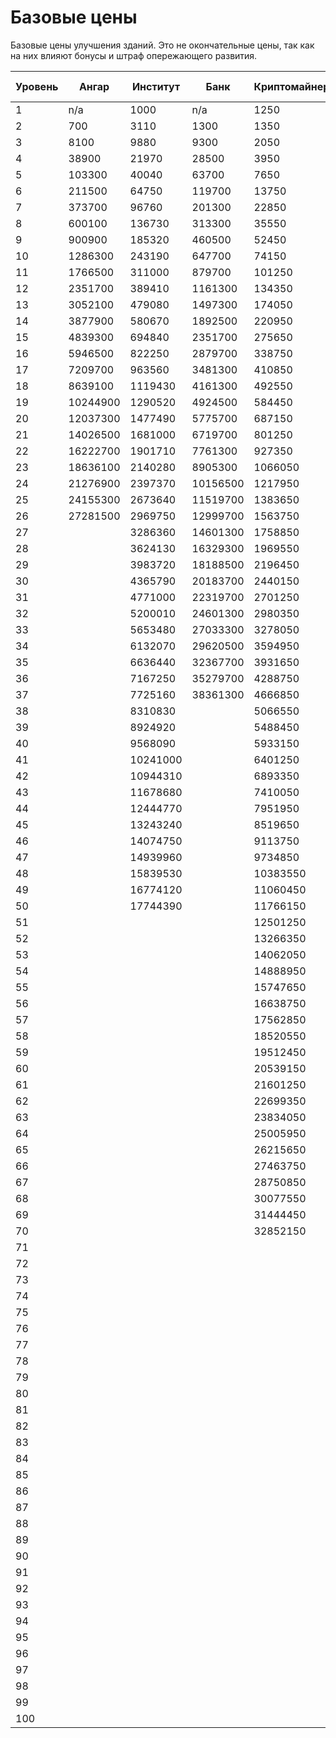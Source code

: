 # Базовые цены

Базовые цены улучшения зданий. Это не окончательные цены, так как на них влияют бонусы и штраф опережающего развития.

 Уровень | Ангар    | Институт | Банк     | Криптомайнер | Ком. центр | Стр. двор | Фабрика плагинов | Очист. завод | Апартаменты | Склад   | Упр. дронами
---------|----------|----------|----------|--------------|------------|-----------|------------------|--------------|-------------|---------|---------------
 1       | n/a      | 1000     | n/a      | 1250         | 250        | 500       | 10000            | 5000         | 500         | 800     | 1000
 2       | 700      | 3110     | 1300     | 1350         | 100        | 700       | 1510000          | 9220         | 1510        | 4070    | 50000
 3       | 8100     | 9880     | 9300     | 2050         | 1550       | 1100      | 4010000          | 14360        | 4580        | 7760    | 1000000
 4       | 38900    | 21970    | 28500    | 3950         | 5200       | 2900      |                  | 21140        | 9770        | 12290   | 5000000
 5       | 103300   | 40040    | 63700    | 7650         | 11650      | 7300      |                  | 30280        | 17140       | 18080   | 10000000
 6       | 211500   | 64750    | 119700   | 13750        | 21500      | 15500     |                  | 42500        | 26750       | 25550   | 20000000
 7       | 373700   | 96760    | 201300   | 22850        | 35350      | 28700     |                  | 58520        | 38660       | 35120   | 40000000
 8       | 600100   | 136730   | 313300   | 35550        | 53800      | 48100     |                  | 79060        | 52930       | 47210   | 80000000
 9       | 900900   | 185320   | 460500   | 52450        | 77450      | 74900     |                  | 104840       | 69620       | 62240   |
 10      | 1286300  | 243190   | 647700   | 74150        | 106900     | 110300    |                  | 136580       | 88790       | 80630   |
 11      | 1766500  | 311000   | 879700   | 101250       | 142750     | 155500    |                  | 175000       | 110500      | 102800  |
 12      | 2351700  | 389410   | 1161300  | 134350       | 185600     | 211700    |                  | 220820       | 134810      | 129170  |
 13      | 3052100  | 479080   | 1497300  | 174050       | 236050     | 280100    |                  | 274760       | 161780      | 160160  |
 14      | 3877900  | 580670   | 1892500  | 220950       | 294700     | 361900    |                  | 337540       | 191470      | 196190  |
 15      | 4839300  | 694840   | 2351700  | 275650       | 362150     | 458300    |                  | 409880       | 223940      | 237680  |
 16      | 5946500  | 822250   | 2879700  | 338750       | 439000     | 570500    |                  | 492500       | 259250      | 285050  |
 17      | 7209700  | 963560   | 3481300  | 410850       | 525850     | 699700    |                  | 586120       | 297460      | 338720  |
 18      | 8639100  | 1119430  | 4161300  | 492550       | 623300     | 847100    |                  | 691460       | 338630      | 399110  |
 19      | 10244900 | 1290520  | 4924500  | 584450       | 731950     | 1013900   |                  | 809240       | 382820      | 466640  |
 20      | 12037300 | 1477490  | 5775700  | 687150       | 852400     | 1201300   |                  | 940180       | 430090      | 541730  |
 21      | 14026500 | 1681000  | 6719700  | 801250       | 985250     | 1410500   |                  | 1085000      | 480500      | 624800  |
 22      | 16222700 | 1901710  | 7761300  | 927350       | 1131100    | 1642700   |                  | 1244420      | 534110      | 716270  |
 23      | 18636100 | 2140280  | 8905300  | 1066050      | 1290550    | 1899100   |                  | 1419160      | 590980      | 816560  |
 24      | 21276900 | 2397370  | 10156500 | 1217950      | 1464200    | 2180900   |                  | 1609940      | 651170      | 926090  |
 25      | 24155300 | 2673640  | 11519700 | 1383650      | 1652650    | 2489300   |                  | 1817480      | 714740      | 1045280 |
 26      | 27281500 | 2969750  | 12999700 | 1563750      | 1856500    | 2825500   |                  | 2042500      | 781750      | 1174550 |
 27      |          | 3286360  | 14601300 | 1758850      | 2076350    | 3190700   |                  | 2285720      | 852260      | 1314320 |
 28      |          | 3624130  | 16329300 | 1969550      | 2312800    | 3586100   |                  | 2547860      | 926330      | 1465010 |
 29      |          | 3983720  | 18188500 | 2196450      | 2566450    | 4012900   |                  | 2829640      | 1004020     | 1627040 |
 30      |          | 4365790  | 20183700 | 2440150      | 2837900    | 4472300   |                  | 3131780      | 1085390     | 1800830 |
 31      |          | 4771000  | 22319700 | 2701250      | 3127750    | 4965500   |                  | 3455000      | 1170500     | 1986800 |
 32      |          | 5200010  | 24601300 | 2980350      | 3436600    | 5493700   |                  | 3800020      | 1259410     | 2185370 |
 33      |          | 5653480  | 27033300 | 3278050      | 3765050    | 6058100   |                  | 4167560      | 1352180     | 2396960 |
 34      |          | 6132070  | 29620500 | 3594950      | 4113700    | 6659900   |                  | 4558340      | 1448870     | 2621990 |
 35      |          | 6636440  | 32367700 | 3931650      | 4483150    | 7300300   |                  | 4973080      | 1549540     | 2860880 |
 36      |          | 7167250  | 35279700 | 4288750      | 4874000    | 7980500   |                  | 5412500      | 1654250     | 3114050 |
 37      |          | 7725160  | 38361300 | 4666850      | 5286850    | 8701700   |                  | 5877320      | 1763060     | 3381920 |
 38      |          | 8310830  |          | 5066550      | 5722300    | 9465100   |                  | 6368260      | 1876030     | 3664910 |
 39      |          | 8924920  |          | 5488450      | 6180950    | 10271900  |                  | 6886040      | 1993220     | 3963440 |
 40      |          | 9568090  |          | 5933150      | 6663400    | 11123300  |                  | 7431380      | 2114690     | 4277930 |
 41      |          | 10241000 |          | 6401250      | 7170250    | 12020500  |                  | 8005000      | 2240500     | 4608800 |
 42      |          | 10944310 |          | 6893350      | 7702100    | 12964700  |                  | 8607620      | 2370710     | 4956470 |
 43      |          | 11678680 |          | 7410050      | 8259550    | 13957100  |                  | 9239960      | 2505380     | 5321360 |
 44      |          | 12444770 |          | 7951950      | 8843200    | 14998900  |                  | 9902740      | 2644570     | 5703890 |
 45      |          | 13243240 |          | 8519650      | 9453650    | 16091300  |                  | 10596680     | 2788340     | 6104480 |
 46      |          | 14074750 |          | 9113750      | 10091500   | 17235500  |                  | 11322500     | 2936750     | 6523550 |
 47      |          | 14939960 |          | 9734850      | 10757350   | 18432700  |                  | 12080920     | 3089860     | 6961520 |
 48      |          | 15839530 |          | 10383550     | 11451800   | 19684100  |                  | 12872660     | 3247730     | 7418810 |
 49      |          | 16774120 |          | 11060450     | 12175450   | 20990900  |                  | 13698440     | 3410420     | 7895840 |
 50      |          | 17744390 |          | 11766150     | 12928900   | 22354300  |                  | 14558980     | 3577990     | 8393030 |
 51      |          |          |          | 12501250     |            |           |                  | 15455000     | 3750500     |         |
 52      |          |          |          | 13266350     |            |           |                  | 16387220     | 3928010     |         |
 53      |          |          |          | 14062050     |            |           |                  | 17356360     | 4110580     |         |
 54      |          |          |          | 14888950     |            |           |                  | 18363140     | 4298270     |         |
 55      |          |          |          | 15747650     |            |           |                  | 19408280     | 4491140     |         |
 56      |          |          |          | 16638750     |            |           |                  | 20492500     | 4689250     |         |
 57      |          |          |          | 17562850     |            |           |                  | 21616520     | 4892660     |         |
 58      |          |          |          | 18520550     |            |           |                  | 22781060     | 5101430     |         |
 59      |          |          |          | 19512450     |            |           |                  | 23986840     | 5315620     |         |
 60      |          |          |          | 20539150     |            |           |                  | 25234580     | 5535290     |         |
 61      |          |          |          | 21601250     |            |           |                  | 26525000     | 5760500     |         |
 62      |          |          |          | 22699350     |            |           |                  | 27858820     | 5991310     |         |
 63      |          |          |          | 23834050     |            |           |                  | 29236760     | 6227780     |         |
 64      |          |          |          | 25005950     |            |           |                  | 30659540     | 6469970     |         |
 65      |          |          |          | 26215650     |            |           |                  | 32127880     | 6717940     |         |
 66      |          |          |          | 27463750     |            |           |                  | 33642500     | 6971750     |         |
 67      |          |          |          | 28750850     |            |           |                  | 35204120     | 7231460     |         |
 68      |          |          |          | 30077550     |            |           |                  | 36813460     | 7497130     |         |
 69      |          |          |          | 31444450     |            |           |                  | 38471240     | 7768820     |         |
 70      |          |          |          | 32852150     |            |           |                  | 40178180     | 8046590     |         |
 71      |          |          |          |              |            |           |                  |              | 8330500     |         |
 72      |          |          |          |              |            |           |                  |              | 8620610     |         |
 73      |          |          |          |              |            |           |                  |              | 8916980     |         |
 74      |          |          |          |              |            |           |                  |              | 9219670     |         |
 75      |          |          |          |              |            |           |                  |              | 9528740     |         |
 76      |          |          |          |              |            |           |                  |              | 9844250     |         |
 77      |          |          |          |              |            |           |                  |              | 10166260    |         |
 78      |          |          |          |              |            |           |                  |              | 10494830    |         |
 79      |          |          |          |              |            |           |                  |              | 10830020    |         |
 80      |          |          |          |              |            |           |                  |              | 11171890    |         |
 81      |          |          |          |              |            |           |                  |              | 11520500    |         |
 82      |          |          |          |              |            |           |                  |              | 11875910    |         |
 83      |          |          |          |              |            |           |                  |              | 12238180    |         |
 84      |          |          |          |              |            |           |                  |              | 12607370    |         |
 85      |          |          |          |              |            |           |                  |              | 12983540    |         |
 86      |          |          |          |              |            |           |                  |              | 13366750    |         |
 87      |          |          |          |              |            |           |                  |              | 13757060    |         |
 88      |          |          |          |              |            |           |                  |              | 14154530    |         |
 89      |          |          |          |              |            |           |                  |              | 14559220    |         |
 90      |          |          |          |              |            |           |                  |              | 14971190    |         |
 91      |          |          |          |              |            |           |                  |              | 15390500    |         |
 92      |          |          |          |              |            |           |                  |              | 15817210    |         |
 93      |          |          |          |              |            |           |                  |              | 16251380    |         |
 94      |          |          |          |              |            |           |                  |              | 16693070    |         |
 95      |          |          |          |              |            |           |                  |              | 17142340    |         |
 96      |          |          |          |              |            |           |                  |              | 17599250    |         |
 97      |          |          |          |              |            |           |                  |              | 18063860    |         |
 98      |          |          |          |              |            |           |                  |              | 18536230    |         |
 99      |          |          |          |              |            |           |                  |              | 19016420    |         |
 100     |          |          |          |              |            |           |                  |              | 19504490    |         |


